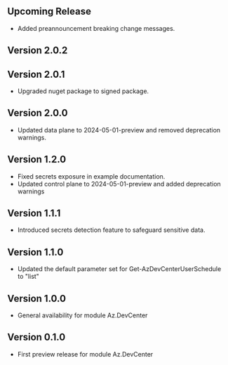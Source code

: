 <!--
    Please leave this section at the top of the change log.

    Changes for the upcoming release should go under the section titled "Upcoming Release", and should adhere to the following format:

    ## Upcoming Release
    * Overview of change #1
        - Additional information about change #1
    * Overview of change #2
        - Additional information about change #2
        - Additional information about change #2
    * Overview of change #3
    * Overview of change #4
        - Additional information about change #4

    ## YYYY.MM.DD - Version X.Y.Z (Previous Release)
    * Overview of change #1
        - Additional information about change #1
-->
## Upcoming Release
* Added preannouncement breaking change messages.

## Version 2.0.2

## Version 2.0.1
* Upgraded nuget package to signed package.

## Version 2.0.0
* Updated data plane to 2024-05-01-preview and removed deprecation warnings.

## Version 1.2.0
* Fixed secrets exposure in example documentation.
* Updated control plane to 2024-05-01-preview and added deprecation warnings

## Version 1.1.1
* Introduced secrets detection feature to safeguard sensitive data.

## Version 1.1.0
* Updated the default parameter set for Get-AzDevCenterUserSchedule to "list"

## Version 1.0.0
* General availability for module Az.DevCenter

## Version 0.1.0
* First preview release for module Az.DevCenter
